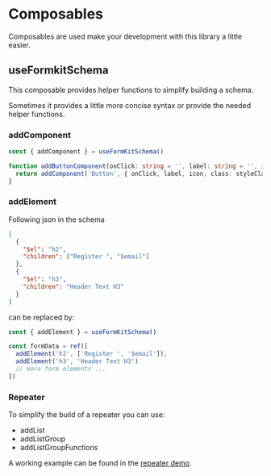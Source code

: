 # Composables

Composables are used make your development with this library a little easier.

## useFormkitSchema

This composable provides helper functions to simplify building a schema.

Sometimes it provides a little more concise syntax or provide the needed helper functions.

### addComponent

```ts
const { addComponent } = useFormKitSchema()

function addButtonComponent(onClick: string = '', label: string = '', icon: string = '', severity: string = '', render: string = 'true', styleClass: string = 'p-button-sm ml-2'): object {
  return addComponent('Button', { onClick, label, icon, class: styleClass, severity }, render)
}
```

### addElement

Following json in the schema

```json
[
  {
    "$el": "h2",
    "children": ["Register ", "$email"]
  },
  {
    "$el": "h3",
    "children": "Header Text H3"
  }
]
```

can be replaced by:

```ts
const { addElement } = useFormKitSchema()

const formData = ref([
  addElement('h2', ['Register ', '$email']),
  addElement('h3', 'Header Text H3')
  // more form elements ...
])
```

### Repeater

To simplify the build of a repeater you can use:

- addList
- addListGroup
- addListGroupFunctions

A working example can be found in the [repeater demo](https://github.com/sfxcode/formkit-primevue/blob/main/dev/pages/samples/Repeater.vue).
